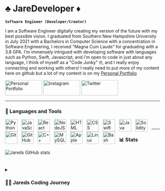 # ♣️ JareDeveloper ♦️

**`Software Engineer (Developer/Creator)`**

I am a Software Engineer digitally creating my version of the future with my best possible vision. I graduated from Southern New Hampshire University in July 2021 with a Bachelors in Computer Science with a concentration in Software Engineering, I received "Magna Cum Laude" for graduating with a 3.8 GPA. I'm immensely intrigued with developing software with languages such as Python, Swift, Javascript, and i'm open to code in just about any language, I think of myself as a "Code Junky" 🤓, and I really enjoy connecting and working with others! I really need to put more of my content here on github but a lot of my content is on my [Personal Portfolio][portfolio]

<p align="left">
      <a href="https://www.jaredspersonalportfolio.com/">
         <img alt="Personal Portfolio" height="50" width="120" title="Check out my Personal Portfolio" src="https://custom-icon-badges.demolab.com/badge/-Portfolio-%23800080"/></a> 
      <a href="https://www.instagram.com/jaredeveloper">
         <img alt="Instagram" height="50" width="120" title="Follow me on Instagram" src="https://custom-icon-badges.demolab.com/badge/-Instagram-%23FF0000"/></a> 
      <a href="https://twitter.com/JareDeveloper">
         <img alt="Twitter" height="50" width="120" title="Follow me on Twitter" src="https://custom-icon-badges.demolab.com/badge/-Twitter-blue"/></a>

---

### 🧰 Languages and Tools

<img align="left" alt="Python" width="40px" style="padding-right:10px;" src="https://cdn.jsdelivr.net/gh/devicons/devicon/icons/python/python-original.svg" />
<img align="left" alt="JavaScript" width="40px" style="padding-right:10px;" src="https://cdn.jsdelivr.net/gh/devicons/devicon/icons/javascript/javascript-plain.svg" />
<img align="left" alt="React" width="40px" style="padding-right:10px;" src="https://cdn.jsdelivr.net/gh/devicons/devicon/icons/react/react-original.svg" />
<img align="left" alt="NodeJS" width="40px" style="padding-right:10px;" src="https://cdn.jsdelivr.net/gh/devicons/devicon/icons/nodejs/nodejs-original-wordmark.svg" />
<img align="left" alt="HTML" width="40px" style="padding-right:10px;" src="https://cdn.jsdelivr.net/gh/devicons/devicon/icons/html5/html5-plain.svg" />
<img align="left" alt="CSS" width="40px" style="padding-right:10px;" src="https://cdn.jsdelivr.net/gh/devicons/devicon/icons/css3/css3-plain.svg" />
<img align="left" alt="Swift" width="40px" style="padding-right:10px;" src="https://cdn.jsdelivr.net/gh/devicons/devicon/icons/swift/swift-original.svg" />
<img align="left" alt="Java" width="40px" style="padding-right:10px;" src="https://cdn.jsdelivr.net/gh/devicons/devicon/icons/java/java-original.svg" />
<img align="left" alt="Solidity" width="40px" style="padding-right:10px;" src="https://cdn.jsdelivr.net/gh/devicons/devicon/icons/solidity/solidity-original.svg" />
<img align="left" alt="Git" width="40px" style="padding-right:10px;" src="https://cdn.jsdelivr.net/gh/devicons/devicon/icons/git/git-original.svg" />
<img align="left" alt="GitHub" width="40px" style="padding-right:10px;" src="https://cdn.jsdelivr.net/gh/devicons/devicon/icons/github/github-original.svg" />
<img align="left" alt="C++" width="40x" style="padding-right:10px;" src="https://cdn.jsdelivr.net/gh/devicons/devicon/icons/cplusplus/cplusplus-line.svg" />
<img align="left" alt="MySQL" width="40px" style="padding-right:10px;" src="https://cdn.jsdelivr.net/gh/devicons/devicon/icons/mysql/mysql-original-wordmark.svg" />
<img align="left" alt="Apple" width="40px" style="padding-right:10px;" src="https://cdn.jsdelivr.net/gh/devicons/devicon/icons/apple/apple-original.svg" />

<img align="left" alt="Linux" width="40px" style="padding-right:10px;" src="https://cdn.jsdelivr.net/gh/devicons/devicon/icons/linux/linux-original.svg" />
<img align="left" alt="Bash" width="40px" style="padding-right:10px;" src="https://cdn.jsdelivr.net/gh/devicons/devicon/icons/bash/bash-original.svg" />
<br />

---
      
### 📊 Stats

![Jareds GitHub stats](https://github-readme-stats.vercel.app/api?username=jaredburris1&show_icons=true&theme=gruvbox)

#

<details>
 <summary><h3>👨‍💻 Jareds Coding Journey</h3></summary>
      I started my journey really young, as a student in elementary school I loved messing around with computers and building things, one time my buddy and I even made a minecraft server from scratch running a server on my desktop and we got paid money for ranks etc and we we're only maybe 12 years old. I thought the entire idea of working on a computer would be interesting and fun, going through school further and further I realized it seemed like a lot of people we're going to try to work on computers and be game developers or coders etc. The idea that the market would be so saturated kind of turned me away a bit from learning how to code fully. Instead I started working blue collar jobs like carpentry and I worked at the Amazon warehouse for a couple of years, finally something in me just clicked and I decided I was going to go to college to study computer science concentrating on Software Engineering. During college I made quite a few basic applications and each one taught me a lot, I enjoyed it so much I pretty much aced most of my classes. After college was over I got into freelancing a lot and built a Python script for one client and a couple of full-stack websites for a couple of other clients you can check one out at https://farmersmarketnft.com/ it isn't fully finished until the client wants to move forward with the NFT but it still is a pretty React.Js website. Currently I am in the job market trying to learn more and fulfill my coding dreams everyday I would love to make an impact. Thank you for reading and I hope to see you in the community sometime soon! ❤️ Follow my socials above and connect with me! 💻

      
[portfolio]: https://www.jaredspersonalportfolio.com/
